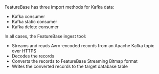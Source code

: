FeatureBase has three import methods for Kafka data:

* Kafka consumer
* Kafka static consumer
* Kafka delete consumer

In all cases, the FeatureBase ingest tool:
* Streams and reads Avro-encoded records from an Apache Kafka topic over HTTPS
* Decodes the records
* Converts the records to FeatureBase Streaming Bitmap format
* Writes the converted records to the target database table

